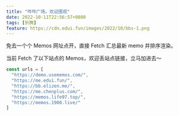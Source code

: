 ```yaml
---
title: "哔哔广场，欢迎围观"
date: 2022-10-11T22:56:57+0800
tags: [折腾]
feature: https://cdn.edui.fun/images/2022/10/bbs-1.png
---
```


免去一个个 Memos 网址点开，直接 Fetch 汇总最新 memo 并排序渲染。 

<!--more-->

当前 Fetch 了以下站点的 Memos，欢迎丢站点链接，立马加进去～

```javascript
const urls = [
  "https://demo.usememos.com/",
  "https://me.edui.fun/",
  "https://bb.elizen.me/",
  "https://me.chenplus.com/",
  "https://memos.life97.top/",
  "https://memos.1900.live/"
]
```